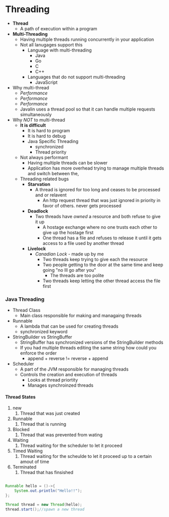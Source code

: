 # Threading
- **Thread**
  - A path of execution within a program
- **Multi-Threading**
  - Having multiple threads running concurrently in your application
  - Not all lanugages support this
    - Language with multi-threading
      - Java
      - Go
      - C
      - C++
    - Languages that do not support multi-threading
      - JavaScript
- Why multi-thread
  - *Performance*
  - *Performance*
  - *Performance*
  - Javalin uses a thread pool so that it can handle multiple requests simultaneously
- Why *NOT* to multi-thread
  - **It is difficult**
    - It is hard to program
    - It is hard to debug
    - Java Specific Threading 
      - synchronized
      - Thread priority
  - Not always performant
    - Having multiple threads can be slower
    - Application has more overhead trying to manage multiple threads and switch between the,
  - Threading related bugs
    - **Starvation**
      - A thread is ignored for too long and ceases to be processed and or relavent
        - An http request thread that was just ignored in priority in favor of others. never gets processed
    - **Deadlock**
      - Two threads have *owned* a resource and both refuse to give it up
        - A hostage exchange where no one trusts each other to give up the hostage first
        - One thread has a file and refuses to release it until it gets access to a file used by another thread
    - **Livelock**
      - *Canadian Lock* - made up by me
        - Two threads keep trying to give each the resource
        - Two people getting to the door at the same time and keep going "no Ill go after you"
          - The threads are too polite
        - Two threads keep letting the other thread access the file first

### Java Threading 
- Thread Class
  - Main class responsible for making and managaing threads
- Runnable
  - A lambda that can be used for creating threads
  - synchronized keyword
- StringBuilder vs StringBuffer
  - StringBuffer has synchronized versions of the StringBuilder methods
  - If you had multiple threads editing the same string how could you enforce the order
    - append + reverse != reverse + append
- Scheduler
  - A part of the JVM responsible for managing threads
  - Controls the creation and execution of threads
    - Looks at thread priortity
    - Manages synchroinzed threads

#### Thread States
1. new
   1. Thread that was just created
2. Runnable
   1. Thread that is running
3. Blocked
   1. Thread that was prevented from wating
4. Waiting
   1. Thread waiting for the scheduler to let it proceed
5. Timed Waiting
   1. Thread waiting for the scheulde to let it proceed up to a certain amout of time
6. Terminated
   1. Thread that has finsished

```Java

Runnable hello = ()->{
    System.out.println("Hello!!");
};

Thread thread = new Thread(hello);
thread.start();//spawn a new thread 

```